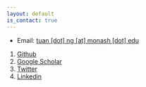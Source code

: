 ```yaml
---
layout: default
is_contact: true
---
```


* Email: [tuan [dot] ng [at] monash [dot] edu](mailto:foo@xyz.com)

<!--* Phone: [+91-123123](tel:+91-123123) -->

1. [Github](https://github.com/tuanrpt)
2. [Google Scholar](https://scholar.google.com/citations?hl=en&user=DPsUJFgAAAAJ&view_op=list_works&sortby=pubdate)
3. [Twitter](https://twitter.com/tuanrpt)
4. [Linkedin](https://www.linkedin.com/in/tuanrpt)
